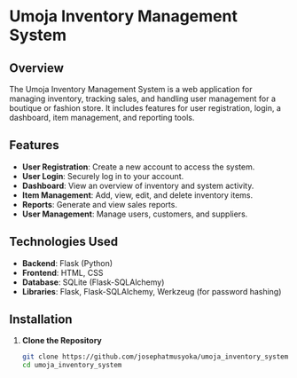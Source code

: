 # Umoja Inventory Management System

## Overview

The Umoja Inventory Management System is a web application for managing inventory, tracking sales, and handling user management for a boutique or fashion store. It includes features for user registration, login, a dashboard, item management, and reporting tools.

## Features

- **User Registration**: Create a new account to access the system.
- **User Login**: Securely log in to your account.
- **Dashboard**: View an overview of inventory and system activity.
- **Item Management**: Add, view, edit, and delete inventory items.
- **Reports**: Generate and view sales reports.
- **User Management**: Manage users, customers, and suppliers.

## Technologies Used

- **Backend**: Flask (Python)
- **Frontend**: HTML, CSS
- **Database**: SQLite (Flask-SQLAlchemy)
- **Libraries**: Flask, Flask-SQLAlchemy, Werkzeug (for password hashing)

## Installation

1. **Clone the Repository**

   ```bash
   git clone https://github.com/josephatmusyoka/umoja_inventory_system.git
   cd umoja_inventory_system
